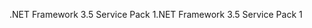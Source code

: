 <span data-ttu-id="56359-101">.NET Framework 3.5 Service Pack 1</span><span class="sxs-lookup"><span data-stu-id="56359-101">.NET Framework 3.5 Service Pack 1</span></span>